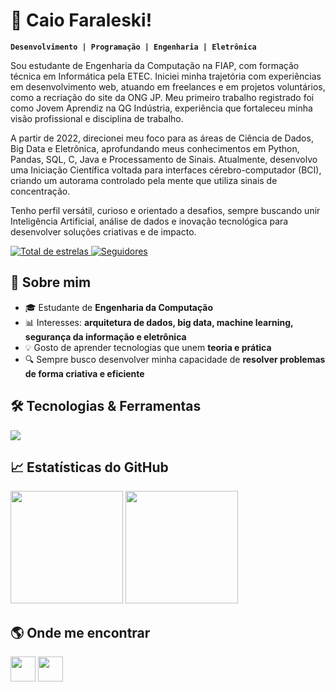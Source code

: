 <h1 align="left">🌌 Caio Faraleski!</h1>

**`Desenvolvimento | Programação | Engenharia | Eletrônica`**

Sou estudante de Engenharia da Computação na FIAP, com formação técnica em Informática pela ETEC. Iniciei minha trajetória com experiências em desenvolvimento web, atuando em freelances e em projetos voluntários, como a recriação do site da ONG JP. Meu primeiro trabalho registrado foi como Jovem Aprendiz na QG Indústria, experiência que fortaleceu minha visão profissional e disciplina de trabalho.

A partir de 2022, direcionei meu foco para as áreas de Ciência de Dados, Big Data e Eletrônica, aprofundando meus conhecimentos em Python, Pandas, SQL, C, Java e Processamento de Sinais. Atualmente, desenvolvo uma Iniciação Científica voltada para interfaces cérebro-computador (BCI), criando um autorama controlado pela mente que utiliza sinais de concentração.

Tenho perfil versátil, curioso e orientado a desafios, sempre buscando unir Inteligência Artificial, análise de dados e inovação tecnológica para desenvolver soluções criativas e de impacto.

<p align="left">
  <a href="https://github.com/CaioTSFaraleski?tab=repositories&sort=stargazers">
        <img 
            alt="Total de estrelas" 
            title="Total de estrelas GitHub" 
            src="https://custom-icon-badges.demolab.com/github/stars/CaioTSFaraleski?color=55960c&style=for-the-badge&labelColor=488207&logo=star&label=estrelas"
        />
    </a>
    <a href="https://github.com/CaioTSFaraleski?tab=followers">
        <img 
            alt="Seguidores" 
            title="Me siga no GitHub" 
            src="https://custom-icon-badges.demolab.com/github/followers/CaioTSFaraleski?color=236ad3&labelColor=1155ba&style=for-the-badge&logo=github&label=Seguidores&logoColor=white"
        />
    </a>
</p>

## 🚀 Sobre mim
- 🎓 Estudante de **Engenharia da Computação**  
- 📊 Interesses: **arquitetura de dados, big data, machine learning, segurança da informação e eletrônica**  
- 💡 Gosto de aprender tecnologias que unem **teoria e prática**  
- 🔍 Sempre busco desenvolver minha capacidade de **resolver problemas de forma criativa e eficiente**

## 🛠️ Tecnologias & Ferramentas
<p align="left">
  <img src="https://skillicons.dev/icons?i=python,js,cpp,php,java,html,css,git,github,mysql" />
</p>

## 📈 Estatísticas do GitHub
<p align="left">
  <img height="180em" src="https://github-readme-stats.vercel.app/api?username=CaioTSFaraleski&show_icons=true&theme=radical" />
  <img height="180em" src="https://github-readme-stats.vercel.app/api/top-langs/?username=CaioTSFaraleski&layout=compact&theme=radical" />
</p>

## 🌎 Onde me encontrar
<p align="left">
  <a href="https://www.linkedin.com/in/seu-linkedin"><img height="40em" src="https://img.shields.io/badge/-LinkedIn-blue?style=flat-square&logo=Linkedin&logoColor=white" /></a>
  <a href="mailto:seu-email@gmail.com"><img height="40em" src="https://img.shields.io/badge/-Email-red?style=flat-square&logo=gmail&logoColor=white" /></a>
</p>
